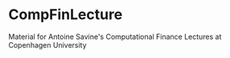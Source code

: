 # CompFinLecture
Material for Antoine Savine's Computational Finance Lectures at Copenhagen University

